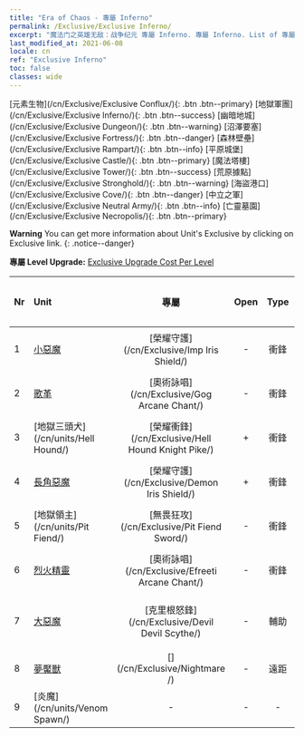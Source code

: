 ```yaml
---
title: "Era of Chaos - 專屬 Inferno"
permalink: /Exclusive/Exclusive Inferno/
excerpt: "魔法门之英雄无敌：战争纪元 專屬 Inferno. 專屬 Inferno. List of 專屬 Inferno in Era of Chaos"
last_modified_at: 2021-06-08
locale: cn
ref: "Exclusive Inferno"
toc: false
classes: wide
---
```

 [元素生物](/cn/Exclusive/Exclusive Conflux/){: .btn .btn--primary} [地獄軍團](/cn/Exclusive/Exclusive Inferno/){: .btn .btn--success} [幽暗地城](/cn/Exclusive/Exclusive Dungeon/){: .btn .btn--warning} [沼澤要塞](/cn/Exclusive/Exclusive Fortress/){: .btn .btn--danger} [森林壁壘](/cn/Exclusive/Exclusive Rampart/){: .btn .btn--info} [平原城堡](/cn/Exclusive/Exclusive Castle/){: .btn .btn--primary} [魔法塔樓](/cn/Exclusive/Exclusive Tower/){: .btn .btn--success} [荒原據點](/cn/Exclusive/Exclusive Stronghold/){: .btn .btn--warning} [海盜港口](/cn/Exclusive/Exclusive Cove/){: .btn .btn--danger} [中立之軍](/cn/Exclusive/Exclusive Neutral Army/){: .btn .btn--info} [亡靈墓園](/cn/Exclusive/Exclusive Necropolis/){: .btn .btn--primary} 

**Warning** You can get more information about Unit's Exclusive by clicking on Exclusive link. 
{: .notice--danger}

 **專屬 Level Upgrade:** [Exclusive Upgrade Cost Per Level](/Exclusive/ExclusiveUpgradeCostPerLevel/)

  | Nr |         Unit        | 專屬 | Open  |    Type   |  Item to Rank UP      |  塗裝   |
  |:---|:--------------------|:-------------:|:-----:|:---------:|:---------------------:|:-------:|
  | 1  | [小惡魔](/cn/units/Imp/) | [榮耀守護](/cn/Exclusive/Imp Iris Shield/) | - | 衝鋒 | [榮耀守護碎片](/cn/Items/con_913/) | - |
  | 2  | [歌革](/cn/units/Gog/) | [奧術詠唱](/cn/Exclusive/Gog Arcane Chant/) | - | 衝鋒 | [奧術詠唱碎片](/cn/Items/con_915/) | - |
  | 3  | [地獄三頭犬](/cn/units/Hell Hound/) | [榮耀衝鋒](/cn/Exclusive/Hell Hound Knight Pike/) | + | 衝鋒 | [榮耀衝鋒碎片](/cn/Items/con_916/) | - |
  | 4  | [長角惡魔](/cn/units/Demon/) | [榮耀守護](/cn/Exclusive/Demon Iris Shield/) | + | 衝鋒 | [榮耀守護碎片](/cn/Items/con_913/) | - |
  | 5  | [地獄領主](/cn/units/Pit Fiend/) | [無畏狂攻](/cn/Exclusive/Pit Fiend Sword/) | - | 衝鋒 | [無畏狂攻碎片](/cn/Items/con_912/) | - |
  | 6  | [烈火精靈](/cn/units/Efreeti/) | [奧術詠唱](/cn/Exclusive/Efreeti Arcane Chant/) | - | 衝鋒 | [奧術詠唱碎片](/cn/Items/con_915/) | - |
  | 7  | [大惡魔](/cn/units/Devil/) | [克里根怒鋒](/cn/Exclusive/Devil Devil Scythe/) | - | 輔助 | [克里根怒鋒碎片](/cn/Items/con_984/) | [克里根怒鋒特效塗裝](/cn/Items/con_652/) |
  | 8  | [夢魘獸](/cn/units/Nightmare/) | [](/cn/Exclusive/Nightmare /) | - | 遠距 | [夢之瞳](/cn/Items/con_985/) | [Tool_250809](/cn/Items/con_653/) |
  | 9  | [炎魔](/cn/units/Venom Spawn/) | - | - | - | none | none |
